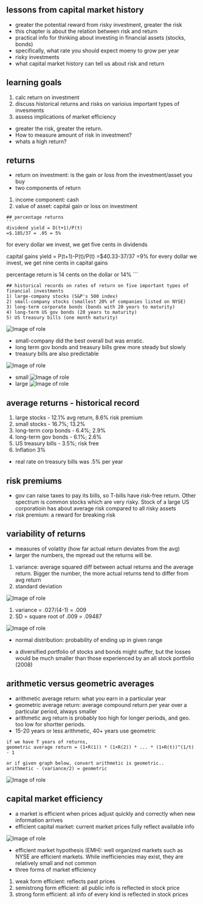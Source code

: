  ## lessons from capital market history
  * greater the potential reward from risky investment, greater the risk
  * this chapter is about the relation between risk and return
  * practical info for thinking about investing in financial assets (stocks, bonds)
  * specifically, what rate you should expect moeny to grow per year
  * risky investments
  * what capital market history can tell us about risk and return
  
  ## learning goals
  1) calc return on investment
  2) discuss historical returns and risks on varioius important types of invesments
  3) assess implications of market efficiency
  
  * greater the risk, greater the return. 
  * How to measure amount of risk in investment?
  * whats a high return? 
  
   ## returns
   * return on investment: is the gain or loss from the investment/asset you buy
   * two components of return
   1) income component: cash
   2) value of asset: capital gain or loss on investment
   
    ## percentage returns
    ```
    dividend yield = D(t+1)/P(t)
    =$.185/37 = .05 = 5%
   for every dollar we invest, we get five cents in dividends
   
   capital gains yield = P(t+1)-P(t)/P(t)
   =$40.33-37/37
   =9%
   for every dollar we invest, we get nine cents in capital gains
   
   percentage return is 14 cents on the dollar or 14%
    ```
    
    ## historical records on rates of return on five important types of financial investments
    1) large-company stocks (S&P's 500 index)
    2) small-company stocks (smallest 20% of companies listed on NYSE)
    3) long-term corporate bonds (bonds with 20 years to maturity)
    4) long-term US gov bonds (20 years to maturity)
    5) US treasury bills (one month maturity)

![Image of role](https://github.com/amybohbeanii/Study/blob/master/history.png)

 * small-company did the best overall but was erratic.
 * long term gov bonds and treasury bills grew more steady but slowly
 * treasury bills are also predictable
 
 ![Image of role](https://github.com/amybohbeanii/Study/blob/master/treasury.png)
 * small
 ![Image of role](https://github.com/amybohbeanii/Study/blob/master/small.png)
 * large
 ![Image of role](https://github.com/amybohbeanii/Study/blob/master/large.png)
 
 ## average returns - historical record
 1) large stocks - 12.1% avg return, 8.6% risk premium
 2) small stocks - 16.7%; 13.2%
 3) long-term corp bonds - 6.4%; 2.9%
 4) long-term gov bonds - 6.1%; 2.6%
 5) US treasury bills - 3.5%; risk free
 6) Inflation  3%
 
 * real rate on treasury bills was .5% per year
 
 ## risk premiums
  * gov can raise taxes to pay its bills, so T-bills have risk-free return. Other spectrum is common stocks which are very risky. Stock of a large US corporatioin has about average risk compared to all risky assets
  * risk premium: a reward for breaking risk
  
  ## variability of returns
  * measures of volatity (how far actual return deviates from the avg)
  * larger the numbers, the mpread out the returns will be.
  1) variance: average squared diff between actual returns and the average return. Bigger the number, the more actual returns tend to differ from avg return
  2) standard deviation
  
  ![Image of role](https://github.com/amybohbeanii/Study/blob/master/variance.png)
  1) variance = .027/(4-1) = .009
  2) SD = square root of .009 = .09487
  
  ![Image of role](https://github.com/amybohbeanii/Study/blob/master/distribution.png)
  * normal distribution: probability of ending up in given range
 
  * a diversified portfolio of stocks and bonds might suffer, but the losses would be much smaller than those experienced by an all stock portfolio (2008)
  
  ## arithmetic versus geometric averages
  * arithmetic average return: what you earn in a particular year
  * geometric average return: average compound return per year over a particular period, always smaller
  * arithmetic avg return is probably too high for longer periods, and geo. too low for shortter periods.
  * 15-20 years or less arithmetic, 40+ years use geometric
  
  ```
  if we have T years of returns,
  geometric average return = (1+R(1)) * (1+R(2)) * ... * (1+R(t))^(1/t) - 1
  
  or if given graph below, convert arithmetic is geometric..
  arithmetic - (variance/2) = geometric
  ```
  
  ![Image of role](https://github.com/amybohbeanii/Study/blob/master/geometric.png)
  
  ## capital market efficiency
  * a market is efficient when prices adjust quickly and correctly when new information arrives
  * efficient capital market: current market prices fully reflect available info
  
![Image of role](https://github.com/amybohbeanii/Study/blob/master/reaction.png)

 * efficient market hypothesis (EMH): well organized markets such as NYSE are efficient markets. While inefficiencies may exist, they are relatively small and not common
 * three forms of market efficiency
 1) weak form efficient: reflects past prices
 2) semistrong form efficient: all public info is reflected in stock price
 3) strong form efficient: all info of every kind is reflected in stock prices
